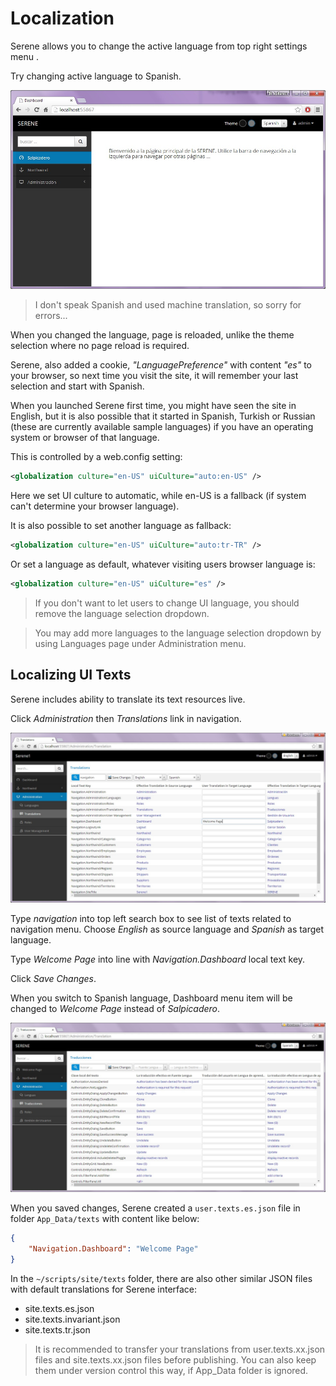 # Localization

Serene allows you to change the active language from top right settings menu <i class="fa fa-gears"></i>.

Try changing active language to Spanish.

![Serene Dashboard Spanish](img/serene_dashboard_spanish.jpg)

> I don't speak Spanish and used machine translation, so sorry for errors...

When you changed the language, page is reloaded, unlike the theme selection where no page reload is required.

Serene, also added a cookie, *"LanguagePreference"* with content *"es"* to your browser, so next time you visit the site, it will remember your last selection and start with Spanish.

When you launched Serene first time, you might have seen the site in English, but it is also possible that it started in Spanish, Turkish or Russian (these are currently available sample languages) if you have an operating system or browser of that language.

This is controlled by a web.config setting:

```xml
<globalization culture="en-US" uiCulture="auto:en-US" />
```

Here we set UI culture to automatic, while en-US is a fallback (if system can't determine your browser language).

It is also possible to set another language as fallback:

```xml
<globalization culture="en-US" uiCulture="auto:tr-TR" />
```

Or set a language as default, whatever visiting users browser language is:

```xml
<globalization culture="en-US" uiCulture="es" />
```

> If you don't want to let users to change UI language, you should remove the language selection dropdown.

> You may add more languages to the language selection dropdown by using Languages page under Administration menu.


## Localizing UI Texts

Serene includes ability to translate its text resources live.

Click *Administration* then *Translations* link in navigation.

![](img/translation_navigation_texts.jpg)

Type *navigation* into top left search box to see list of texts related to navigation menu. Choose *English* as source language and *Spanish* as target language.

Type *Welcome Page* into line with *Navigation.Dashboard* local text key.

Click *Save Changes*.

When you switch to Spanish language, Dashboard menu item will be changed to *Welcome Page* instead of *Salpicadero*.

![](img/translation_navigation_welcome.jpg)

When you saved changes, Serene created a `user.texts.es.json` file in folder `App_Data/texts` with content like below:

```json
{
    "Navigation.Dashboard": "Welcome Page"
}
```

In the `~/scripts/site/texts` folder, there are also other similar JSON files with default translations for Serene interface:

- site.texts.es.json
- site.texts.invariant.json
- site.texts.tr.json

> It is recommended to transfer your translations from user.texts.xx.json files and site.texts.xx.json files before publishing. You can also keep them under version control this way, if App_Data folder is ignored.